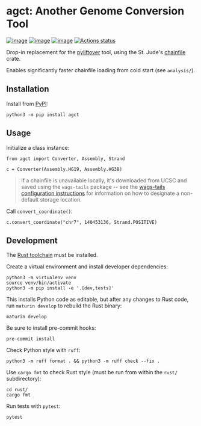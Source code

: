 # agct: Another Genome Conversion Tool

[![image](https://img.shields.io/pypi/v/agct.svg)](https://pypi.python.org/pypi/agct)
[![image](https://img.shields.io/pypi/l/agct.svg)](https://pypi.python.org/pypi/agct)
[![image](https://img.shields.io/pypi/pyversions/agct.svg)](https://pypi.python.org/pypi/agct)
[![Actions status](https://github.com/genomicmedlab/agct/actions/workflows/checks.yaml/badge.svg)](https://github.com/genomicmedlab/agct/actions/checks.yaml)

<!-- description -->
Drop-in replacement for the [pyliftover](https://github.com/konstantint/pyliftover) tool, using the St. Jude's [chainfile](https://docs.rs/chainfile/latest/chainfile/) crate.
<!-- description -->

Enables significantly faster chainfile loading from cold start (see `analysis/`).

## Installation

Install from [PyPI](https://pypi.org/project/agct/):

```shell
python3 -m pip install agct
```

## Usage

Initialize a class instance:

```python3
from agct import Converter, Assembly, Strand

c = Converter(Assembly.HG19, Assembly.HG38)
```

> If a chainfile is unavailable locally, it's downloaded from UCSC and saved using the `wags-tails` package -- see the [wags-tails configuration instructions](https://github.com/GenomicMedLab/wags-tails?tab=readme-ov-file#configuration) for information on how to designate a non-default storage location.

Call ``convert_coordinate()``:

```python3
c.convert_coordinate("chr7", 140453136, Strand.POSITIVE)
```

## Development

The [Rust toolchain](https://www.rust-lang.org/tools/install) must be installed.

Create a virtual environment and install developer dependencies:

```shell
python3 -m virtualenv venv
source venv/bin/activate
python3 -m pip install -e '.[dev,tests]'
```

This installs Python code as editable, but after any changes to Rust code, run ``maturin develop`` to rebuild the Rust binary:

```shell
maturin develop
```

Be sure to install pre-commit hooks:

```shell
pre-commit install
```

Check Python style with `ruff`:

```shell
python3 -m ruff format . && python3 -m ruff check --fix .
```

Use `cargo fmt` to check Rust style (must be run from within the `rust/` subdirectory):

```shell
cd rust/
cargo fmt
```

Run tests with `pytest`:

```shell
pytest
```
